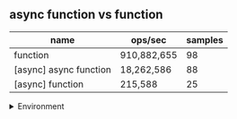 ## async function vs function

|name|ops/sec|samples|
|-|-|-|
|function|910,882,655|98|
|[async] async function|18,262,586|88|
|[async] function|215,588|25|


<details>
<summary>Environment</summary>

* __Machine:__ linux x64 | 4 vCPUs | 15.2GB Mem
* __Run:__ Fri May 03 2024 18:23:22 GMT+0000 (Coordinated Universal Time)
</details>

<!--
{"environment":{"platform":"linux","arch":"x64","cpus":4,"totalMemory":15.245216369628906},"benchmarks":[{"name":"function","opsSec":910882654.6548169,"samples":6},{"name":"[async] async function","opsSec":18262586.081368785,"samples":6},{"name":"[async] function","opsSec":215587.86602412837,"samples":3}]}-->
